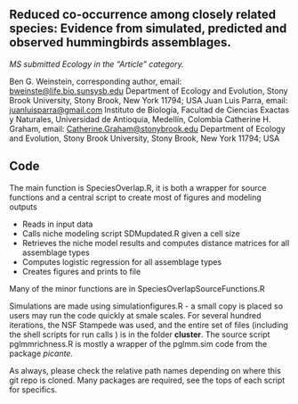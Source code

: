 Reduced co-occurrence among closely related species: Evidence from simulated, predicted and observed hummingbirds assemblages.
----------------------------------------------------

*MS submitted Ecology in the “Article” category.*

Ben G. Weinstein, corresponding author, email: bweinste@life.bio.sunsysb.edu
Department of Ecology and Evolution, Stony Brook University, Stony Brook, New York 11794; USA
Juan Luis Parra, email: juanluisparra@gmail.com
Instituto de Biología, Facultad de Ciencias Exactas y Naturales, Universidad de Antioquia, Medellín, Colombia
Catherine H. Graham, email: Catherine.Graham@stonybrook.edu
Department of Ecology and Evolution, Stony Brook University, Stony Brook, New York 11794; USA

Code
--------

The main function is SpeciesOverlap.R, it is both a wrapper for source functions and a central script to create most of figures and modeling outputs
- Reads in input data
- Calls niche modeling script SDMupdated.R given a cell size
- Retrieves the niche model results and computes distance matrices for all assemblage types
- Computes logistic regression for all assemblage types
- Creates figures and prints to file

Many of the minor functions are in SpeciesOverlapSourceFunctions.R

Simulations are made using simulationfigures.R - a small copy is placed so users may run the code quickly at smale scales. For several hundred iterations, the NSF Stampede was used, and the entire set of files (including the shell scripts for run calls ) is in the folder **cluster**. The source script pglmmrichness.R is mostly a wrapper of the pglmm.sim code from the package *picante.*

As always, please check the relative path names depending on where this git repo is cloned. Many packages are required, see the tops of each script for specifics. 
